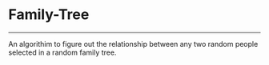 # Family-Tree
---
An algorithim to figure out the relationship between any two random people selected in a random family tree.
